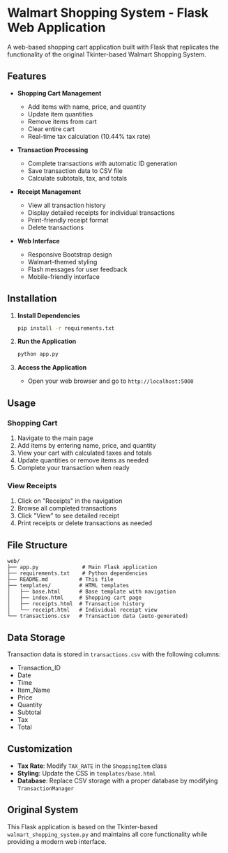 # Walmart Shopping System - Flask Web Application

A web-based shopping cart application built with Flask that replicates the functionality of the original Tkinter-based Walmart Shopping System.

## Features

- **Shopping Cart Management**
  - Add items with name, price, and quantity
  - Update item quantities
  - Remove items from cart
  - Clear entire cart
  - Real-time tax calculation (10.44% tax rate)

- **Transaction Processing**
  - Complete transactions with automatic ID generation
  - Save transaction data to CSV file
  - Calculate subtotals, tax, and totals

- **Receipt Management**
  - View all transaction history
  - Display detailed receipts for individual transactions
  - Print-friendly receipt format
  - Delete transactions

- **Web Interface**
  - Responsive Bootstrap design
  - Walmart-themed styling
  - Flash messages for user feedback
  - Mobile-friendly interface

## Installation

1. **Install Dependencies**
   ```bash
   pip install -r requirements.txt
   ```

2. **Run the Application**
   ```bash
   python app.py
   ```

3. **Access the Application**
   - Open your web browser and go to `http://localhost:5000`

## Usage

### Shopping Cart
1. Navigate to the main page
2. Add items by entering name, price, and quantity
3. View your cart with calculated taxes and totals
4. Update quantities or remove items as needed
5. Complete your transaction when ready

### View Receipts
1. Click on "Receipts" in the navigation
2. Browse all completed transactions
3. Click "View" to see detailed receipt
4. Print receipts or delete transactions as needed

## File Structure

```
web/
├── app.py              # Main Flask application
├── requirements.txt    # Python dependencies
├── README.md          # This file
├── templates/         # HTML templates
│   ├── base.html      # Base template with navigation
│   ├── index.html     # Shopping cart page
│   ├── receipts.html  # Transaction history
│   └── receipt.html   # Individual receipt view
└── transactions.csv   # Transaction data (auto-generated)
```

## Data Storage

Transaction data is stored in `transactions.csv` with the following columns:
- Transaction_ID
- Date
- Time
- Item_Name
- Price
- Quantity
- Subtotal
- Tax
- Total

## Customization

- **Tax Rate**: Modify `TAX_RATE` in the `ShoppingItem` class
- **Styling**: Update the CSS in `templates/base.html`
- **Database**: Replace CSV storage with a proper database by modifying `TransactionManager`

## Original System

This Flask application is based on the Tkinter-based `walmart_shopping_system.py` and maintains all core functionality while providing a modern web interface.